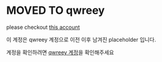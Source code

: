 # MOVED TO qwreey

please checkout [this account](https://github.com/qwreey)

이 계정은 qwreey 계정으로 이전 이후 남겨진 placeholder 입니다.

계정을 확인하려면 [qwreey 계정](https://github.com/qwreey)을 확인해주세요
